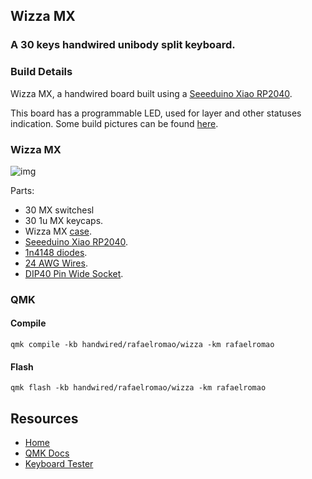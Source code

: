 ## Wizza MX
### A 30 keys handwired unibody split keyboard.

### Build Details

Wizza MX, a handwired board built using a [Seeeduino Xiao RP2040](https://pt.aliexpress.com/item/4000131085893.html).

This board has a programmable LED, used for layer and other statuses indication.
Some build pictures can be found [here](../../../../../../docs/wizza.md).

### Wizza MX
![img](../../../../../../img/wizza.jpeg)

Parts:
- 30 MX switchesl
- 30 1u MX keycaps.
- Wizza MX [case](https://github.com/AlaaSaadAbdo/battoota/tree/main/boards/30keys/wizza-mx/Case).
- [Seeeduino Xiao RP2040](https://pt.aliexpress.com/item/4000131085893.html).
- [1n4148 diodes](https://pt.aliexpress.com/item/1005003540554760.html).
- [24 AWG Wires](https://pt.aliexpress.com/item/32904950428.html).
- [DIP40 Pin Wide Socket](https://a.aliexpress.com/_msloS7e).

### QMK

#### Compile

`qmk compile -kb handwired/rafaelromao/wizza -km rafaelromao`

#### Flash

`qmk flash -kb handwired/rafaelromao/wizza -km rafaelromao`

## Resources

- [Home](https://github.com/rafaelromao/keyboards)
- [QMK Docs](https://docs.qmk.fm)
- [Keyboard Tester](https://config.qmk.fm/#/test)
